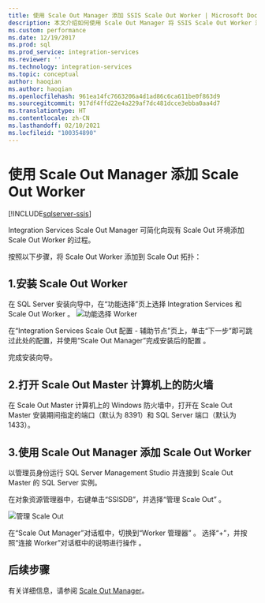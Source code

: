 ```yaml
---
title: 使用 Scale Out Manager 添加 SSIS Scale Out Worker | Microsoft Docs
description: 本文介绍如何使用 Scale Out Manager 将 SSIS Scale Out Worker 添加到现有的 Scale Out 环境。
ms.custom: performance
ms.date: 12/19/2017
ms.prod: sql
ms.prod_service: integration-services
ms.reviewer: ''
ms.technology: integration-services
ms.topic: conceptual
author: haoqian
ms.author: haoqian
ms.openlocfilehash: 961ea14fc7663206a4d1ad86c6ca611be0f863d9
ms.sourcegitcommit: 917df4ffd22e4a229af7dc481dcce3ebba0aa4d7
ms.translationtype: HT
ms.contentlocale: zh-CN
ms.lasthandoff: 02/10/2021
ms.locfileid: "100354890"
---
```

# <a name="add-a-scale-out-worker-with-scale-out-manager"></a>使用 Scale Out Manager 添加 Scale Out Worker

[!INCLUDE[sqlserver-ssis](../../includes/applies-to-version/sqlserver-ssis.md)]



Integration Services Scale Out Manager 可简化向现有 Scale Out 环境添加 Scale Out Worker 的过程。 

按照以下步骤，将 Scale Out Worker 添加到 Scale Out 拓扑：

## <a name="1-install-scale-out-worker"></a>1.安装 Scale Out Worker
在 SQL Server 安装向导中，在“功能选择”页上选择 Integration Services 和 Scale Out Worker  。 
![功能选择 Worker](media/feature-select-worker.PNG)

在“Integration Services Scale Out 配置 - 辅助节点”页上，单击“下一步”即可跳过此处的配置，并使用“Scale Out Manager”完成安装后的配置    。

完成安装向导。

## <a name="2-open-the-firewall-on-the-scale-out-master-computer"></a>2.打开 Scale Out Master 计算机上的防火墙
在 Scale Out Master 计算机上的 Windows 防火墙中，打开在 Scale Out Master 安装期间指定的端口（默认为 8391）和 SQL Server 端口（默认为 1433）。

## <a name="3-add-a-scale-out-worker-with-scale-out-manager"></a>3.使用 Scale Out Manager 添加 Scale Out Worker
以管理员身份运行 SQL Server Management Studio 并连接到 Scale Out Master 的 SQL Server 实例。

在对象资源管理器中，右键单击“SSISDB”，并选择“管理 Scale Out”   。 

![管理 Scale Out](media/manage-scale-out.PNG)

在“Scale Out Manager”对话框中，切换到“Worker 管理器”   。 选择“+”，并按照“连接 Worker”对话框中的说明进行操作   。 

## <a name="next-steps"></a>后续步骤
有关详细信息，请参阅 [Scale Out Manager](integration-services-ssis-scale-out-manager.md)。
